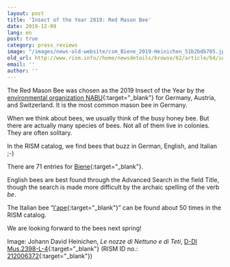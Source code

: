 ```yaml
---
layout: post
title: 'Insect of the Year 2019: Red Mason Bee'
date: 2019-12-09
lang: en
post: true
category: press_reviews
image: "/images/news-old-website/csm_Biene_2019-Heinichen_51b2bdb705.jpg"
old_url: http://www.rism.info//home/newsdetails/browse/62/article/64/insect-of-the-year-2019-red-mason-bee.html
email: ''
author: ''
---
```


The Red Mason Bee was chosen as the 2019 Insect of the Year by the [environmental organization NABU](https://www.nabu.de/news/2018/11/25571.html){:target="_blank"} for Germany, Austria, and Switzerland. It is the most common mason bee in Germany.

When we think about bees, we usually think of the busy honey bee. But there are actually many species of bees. Not all of them live in colonies. They are often solitary.

In the RISM catalog, we find bees that buzz in German, English, and Italian ;-)

There are 71 entries for [Biene](https://opac.rism.info/search?View=rism&q=biene&Language=en){:target="_blank"}.

English bees are best found through the Advanced Search in the field Title, though the search is made more difficult by the archaic spelling of the verb _be_.

The Italian bee “[l'ape](https://opac.rism.info/search?View=rism&q=l'ape&Language=en){:target="_blank"}” can be found about 50 times in the RISM catalog.

We are looking forward to the bees next spring!

Image: Johann David Heinichen, _Le nozze di Nettuno e di Teti_, [D-Dl Mus.2398-L-4](https://digital.slub-dresden.de/werkansicht/dlf/126042/){:target="_blank"} (RISM ID no.: [212006372](https://opac.rism.info/search?id=212006372&View=rism&Language=en){:target="_blank"})


